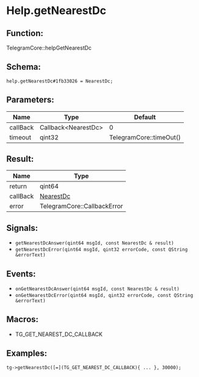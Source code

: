 # Help.getNearestDc

## Function:

TelegramCore::helpGetNearestDc

## Schema:

`help.getNearestDc#1fb33026 = NearestDc;`
## Parameters:

|Name|Type|Default|
|----|----|-------|
|callBack|Callback<NearestDc\>|0|
|timeout|qint32|TelegramCore::timeOut()|

## Result:

|Name|Type|
|----|----|
|return|qint64|
|callBack|[NearestDc](../../types/nearestdc.md)|
|error|TelegramCore::CallbackError|

## Signals:

* `getNearestDcAnswer(qint64 msgId, const NearestDc & result)`
* `getNearestDcError(qint64 msgId, qint32 errorCode, const QString &errorText)`

## Events:

* `onGetNearestDcAnswer(qint64 msgId, const NearestDc & result)`
* `onGetNearestDcError(qint64 msgId, qint32 errorCode, const QString &errorText)`

## Macros:

* TG_GET_NEAREST_DC_CALLBACK

## Examples:

`tg->getNearestDc([=](TG_GET_NEAREST_DC_CALLBACK){
    ...
}, 30000);`
